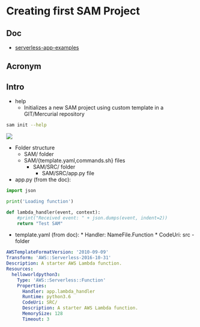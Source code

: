 # Creating first SAM Project

## Doc
* [serverless-app-examples](https://github.com/amazon-archives/serverless-app-examples/tree/master/python)

## Acronym

## Intro
* help
    * Initializes a new SAM project using custom template in a GIT/Mercurial repository
````bash
sam init --help
````
[<img src="https://i.imgur.com/Xq4arof.png">](https://i.imgur.com/Xq4arof.png)

* Folder structure
    * SAM/ folder
    * SAM/{template.yaml,commands.sh} files
      * SAM/SRC/ folder
        * SAM/SRC/app.py file
* app.py (from the doc):
````python
import json

print('Loading function')

def lambda_handler(event, context):
    #print("Received event: " + json.dumps(event, indent=2))
    return "Test SAM"  
````
* template.yaml (from doc):
      * Handler: NameFile.Function
      * CodeUri: src - folder
````yaml
AWSTemplateFormatVersion: '2010-09-09'
Transform: 'AWS::Serverless-2016-10-31'
Description: A starter AWS Lambda function.
Resources:
  helloworldpython3:
    Type: 'AWS::Serverless::Function'
    Properties:
      Handler: app.lambda_handler
      Runtime: python3.6
      CodeUri: SRC/
      Description: A starter AWS Lambda function.
      MemorySize: 128
      Timeout: 3
````
